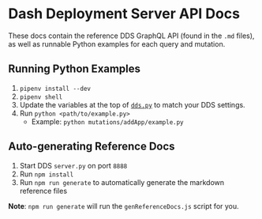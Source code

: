 # Dash Deployment Server API Docs

These docs contain the reference DDS GraphQL API (found in the `.md` files), as well as runnable Python examples for each query and mutation.

## Running Python Examples

1. `pipenv install --dev`
2. `pipenv shell`
3. Update the variables at the top of [`dds.py`](./dds.py) to match your DDS settings.
4. Run `python <path/to/example.py>`
   - Example: `python mutations/addApp/example.py`

## Auto-generating Reference Docs

1. Start DDS `server.py` on port `8888`
2. Run `npm install`
3. Run `npm run generate` to automatically generate the markdown reference files

**Note**: `npm run generate` will run the `genReferenceDocs.js` script for you.
